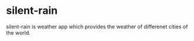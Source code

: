 # silent-rain
silent-rain is weather app which provides the weather of differenet cities of the world.
